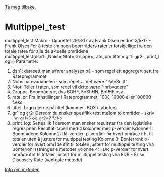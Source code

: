 [Ta meg tilbake.](./)


# Multippel_test

multippel_test Makro - Opprettet 29/3-17 av Frank Olsen
endret 3/5-17 - Frank Olsen
For å teste om noen boområders rater er forskjellige fra den totale raten for alle de aktuelle områdene
multippel_test(dsn1=,Nobs=,Ntot=,Gruppe=,rate_pr=,tittel=,gr1=,gr2=,print_log=)
Parametre:
1. dsn1: datasett man utfører analysen på - som regel ett aggregert sett fra Rateprogrammet
2. Nobs: ratevariabelen - som regel vil det være "RateSnitt"
3. Ntot: Teller i raten, som regel vil dette være "Innbyggere"
4. Gruppe: Boområdene, dvs BOHF, BoShHN, BoRHF osv.
5. rate_pr: Fra innstillinger i Rateprogrammet, 1000, 10000 eller 100000 f.eks
6. tittel: Legg gjerne på tittel (kommer i BOX i tabellen)
7. gr1 og gr2: Dersom du ønsker spesifikk test mellom to områder - skriv inn gr1=5 og gr2=7 f.eks
8. print_log: Settes lik 1 dersom man ønsker resultater fra den logistiske regresjonen
Resultat: tabell med 4 kolonner med p-verdier
Kolonne 1: Boområdene
Kolonne 2: Rå-verdier: p-verdier for hvert område ifht til totalen uten å justere for multippel testing
Kolonne 3: Bonferroni: p-verdier for hvert område ifht til totalen justert for multippel testing vha Bonferroni (strengeste metode)
Kolonne 4: FDR: p-verdier for hvert område ifht til totalen justert for multippel testing vha FDR - False Discovery Rate (vanligste metode)

[Info om metoden](http://support.sas.com/kb/22/571.html)

